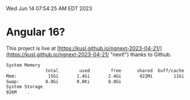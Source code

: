 Wed Jun 14 07:54:25 AM EDT 2023

# Angular 16?


This project is live at [https://kusl.github.io/ngnext-2023-04-21/](https://kusl.github.io/ngnext-2023-04-21/ "next!") thanks to Github.

```bash
System Memory
               total        used        free      shared  buff/cache   available
Mem:            15Gi       1.4Gi       2.4Gi       422Mi        11Gi        13Gi
Swap:          8.0Gi       0.0Ki       8.0Gi
System Storage
926M	.
```

